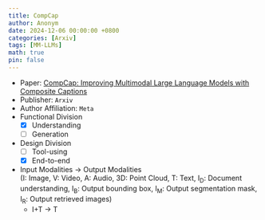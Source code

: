 ```yaml
---
title: CompCap
author: Anonym
date: 2024-12-06 00:00:00 +0800
categories: [Arxiv]
tags: [MM-LLMs]
math: true
pin: false
---
```


- Paper: [CompCap: Improving Multimodal Large Language Models with Composite Captions](https://arxiv.org/pdf/2412.05243)
- Publisher: `Arxiv`
- Author Affiliation: `Meta`
- Functional Division
  + [x] Understanding
  + [ ] Generation
- Design Division
  + [ ] Tool-using
  + [x] End-to-end
- Input Modalities $\rightarrow$ Output Modalities <br />(I: Image, V: Video, A: Audio, 3D: Point Cloud, T: Text, I<sub>D</sub>: Document understanding, I<sub>B</sub>: Output bounding box, I<sub>M</sub>: Output segmentation mask, I<sub>R</sub>: Output retrieved images)
  + I+T $\rightarrow$ T
